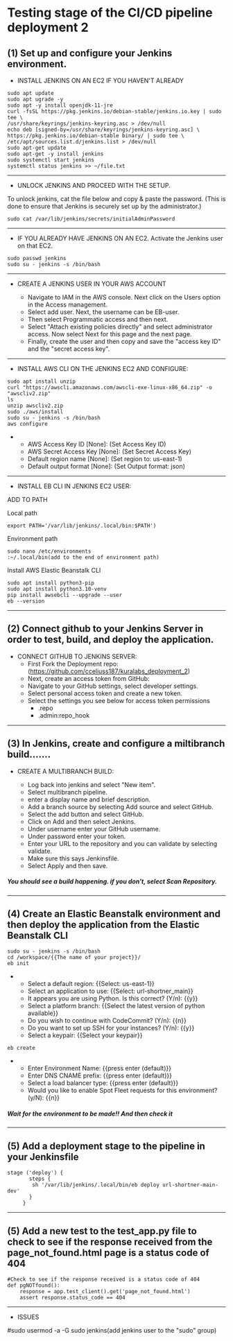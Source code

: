 <h1>Testing stage of the CI/CD pipeline deployment 2 </h1>

<h2>(1) Set up and configure your Jenkins environment.</h2>


- INSTALL JENKINS ON AN EC2 IF YOU HAVEN'T ALREADY


```
sudo apt update
sudo apt ugrade -y
sudo apt -y install openjdk-11-jre
curl -fsSL https://pkg.jenkins.io/debian-stable/jenkins.io.key | sudo tee \
/usr/share/keyrings/jenkins-keyring.asc > /dev/null
echo deb [signed-by=/usr/share/keyrings/jenkins-keyring.asc] \
https://pkg.jenkins.io/debian-stable binary/ | sudo tee \
/etc/apt/sources.list.d/jenkins.list > /dev/null
sudo apt-get update
sudo apt-get -y install jenkins
sudo systemctl start jenkins
systemctl status jenkins >> ~/file.txt
```
------------------------------------------------------------------------------------------------------------------------------
- UNLOCK JENKINS AND PROCEED WITH THE SETUP.

To unlock jenkins, cat the file below and copy & paste the password.
(This is done to ensure that Jenkins is securely set up by the administrator.)
```
sudo cat /var/lib/jenkins/secrets/initialAdminPassword
```
------------------------------------------------------------------------------------------------------------------------------

- IF YOU ALREADY HAVE JENKINS ON AN EC2.
Activate the Jenkins user on that EC2. 
```
sudo passwd jenkins
sudo su - jenkins -s /bin/bash
```
------------------------------------------------------------------------------------------------------------------------------
- CREATE A JENKINS USER IN YOUR AWS ACCOUNT

	- Navigate to IAM in the AWS console. Next click on the Users option in the Access management. 
	- Select add user. Next, the username can be EB-user. 
	- Then select Programmatic access and then next.
	- Select "Attach existing policies directly" and select administrator access. Now select Next for this page and the next page. 
	- Finally, create the user and then copy and save the "access key ID" and the "secret access key".

------------------------------------------------------------------------------------------------------------------------------
- INSTALL AWS CLI ON THE JENKINS EC2 AND CONFIGURE:
 
```
sudo apt install unzip
curl "https://awscli.amazonaws.com/awscli-exe-linux-x86_64.zip" -o "awscliv2.zip" 
ls
unzip awscliv2.zip 
sudo ./aws/install
sudo su - jenkins -s /bin/bash
aws configure
```
-
	- AWS Access Key ID [None]: (Set Access Key ID)
	- AWS Secret Access Key [None]: (Set Secret Access Key)
	- Default region name [None]: (Set region to: us-east-1)
	- Default output format [None]: (Set Output format: json)

------------------------------------------------------------------------------------------------------------------------------
- INSTALL EB CLI IN JENKINS EC2 USER:

ADD TO PATH

Local path
```
export PATH='/var/lib/jenkins/.local/bin:$PATH')
```

Environment path
```
sudo nano /etc/environments
:~/.local/bin(add to the end of environment path)
```
Install AWS Elastic Beanstalk CLI 
```
sudo apt install python3-pip
sudo apt install python3.10-venv
pip install awsebcli --upgrade --user
eb --version
```
------------------------------------------------------------------------------------------
<h2>(2) Connect github to your Jenkins Server in order to test, build, and deploy the application.</h2>

- CONNECT GITHUB TO JENKINS SERVER:
	- First Fork the Deployment repo: (https://github.com/cceliuss187/kuralabs_deployment_2)
	- Next, create an access token from GitHub:
	- Navigate to your GitHub settings, select developer settings.
	- Select personal access token and create a new token.
	- Select the settings you see below for access token permissions
		- .repo
		- .admin:repo_hook
------------------------------------------------------------------------------------------



<h2>(3) In Jenkins, create and configure a miltibranch build.......</h2>

- CREATE A MULTIBRANCH BUILD:

	- Log back into jenkins and select "New item".
	- Select multibranch pipeline.
	- enter a display name and brief description. 
	- Add a branch source by selecting Add source and select GitHub.
	- Select the add button and select GitHub.
	- Click on Add and then select Jenkins.
	- Under username enter your GitHub username.
	- Under password enter your token.
	- Enter your URL to the repository and you can validate by selecting validate.
	- Make sure this says Jenkinsfile.
	- Select Apply and then save.

##### You should see a build happening. if you don't, select *Scan Repository.*
------------------------------------------------------------------------------------------



<h2>(4) Create an Elastic Beanstalk environment and then deploy the application from the Elastic Beanstalk CLI</h2>

```
sudo su - jenkins -s /bin/bash
cd /workspace/{{The name of your project}}/
eb init
```
-
	- Select a default region: {{Select: us-east-1}}
	- Select an application to use: {{Select: url-shortner_main}}
	- It appears you are using Python. Is this correct? (Y/n): {{y}}
	- Select a platform branch: {{Select the latest version of python available}}
	- Do you wish to continue with CodeCommit? (Y/n): {{n}}
	- Do you want to set up SSH for your instances? (Y/n): {{y}}
	- Select a keypair: {{Select your keypair}}
	
```
eb create
```

-
	- Enter Environment Name: {{press enter (default)}}
	- Enter DNS CNAME prefix: {{press enter (default)}}
	- Select a load balancer type: {{press enter (default)}}
	- Would you like to enable Spot Fleet requests for this environment? (y/N): {{n}}
	
##### Wait for the environment to be made!! And then check it
-------------------------------------------------------------------------------------------



<h2>(5) Add a deployment stage to the pipeline in your Jenkinsfile</h2>

```
stage ('deploy') {
       steps {
        sh '/var/lib/jenkins/.local/bin/eb deploy url-shortner-main-dev'
       }
     }
```   
------------------------------------------------------------------------------------------



<h2>(5) Add a new test to the test_app.py file to check to see if the response received from the page_not_found.html page is a status code of 404 </h2>

```
#Check to see if the response received is a status code of 404
def pgNOTfound():
    response = app.test_client().get('page_not_found.html')
    assert response.status_code == 404
```
---------------------------------------------------------------------------------------

- ISSUES

#sudo usermod -a -G sudo jenkins(add jenkins user to the "sudo" group)



	
	







